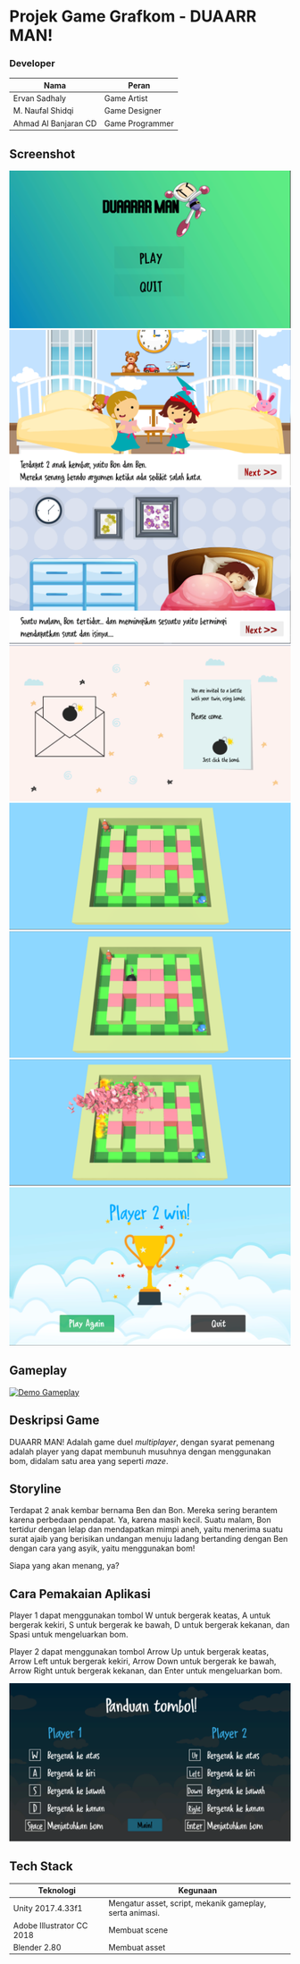 # Projek Game Grafkom - DUAARR MAN!


### Developer
|         Nama         |         Peran        |  
| -------------------- |----------------------| 
| Ervan Sadhaly        | Game Artist          | 
| M. Naufal Shidqi     | Game Designer        |
| Ahmad Al Banjaran CD | Game Programmer      |

## Screenshot
![alt text](https://github.com/ervanoyy/duaarrman/blob/master/Screenshot/Splash%20Screen.png "Start Menu")
![alt text](https://github.com/ervanoyy/duaarrman/blob/master/Screenshot/Storyline%201.png "Storyline 1")
![alt text](https://github.com/ervanoyy/duaarrman/blob/master/Screenshot/Storyline%202.png "Storyline 2")
![alt text](https://github.com/ervanoyy/duaarrman/blob/master/Screenshot/Storyline%203.png "Storyline 3")
![alt text](https://github.com/ervanoyy/duaarrman/blob/master/Screenshot/Starting%20Position.png "Starting Position")
![alt text](https://github.com/ervanoyy/duaarrman/blob/master/Screenshot/Dropping%20Bomb.png "Dropping Bomb")
![alt text](https://github.com/ervanoyy/duaarrman/blob/master/Screenshot/Explosion%20Gameplay.png "Explosion Gameplay")
![alt text](https://github.com/ervanoyy/duaarrman/blob/master/Screenshot/Win%20Scene.png "Win Scene")

## Gameplay
[![Demo Gameplay](https://i.ibb.co/z84G22K/https-drive-google.jpg)](https://drive.google.com/open?id=17P-qoTZxA2Gj2Cr7km5E847gH3-6eGnQ "Demo Gameplay")

## Deskripsi Game
DUAARR MAN! Adalah game duel _multiplayer_, dengan syarat pemenang adalah player yang dapat membunuh musuhnya dengan menggunakan bom, didalam satu area yang seperti _maze_.

## Storyline
Terdapat 2 anak kembar bernama Ben dan Bon. Mereka sering berantem karena perbedaan pendapat. Ya, karena masih kecil.
Suatu malam, Bon tertidur dengan lelap dan mendapatkan mimpi aneh, yaitu menerima suatu surat ajaib yang berisikan undangan menuju ladang bertanding dengan Ben dengan cara yang asyik, yaitu menggunakan bom!

Siapa yang akan menang, ya?

## Cara Pemakaian Aplikasi
Player 1 dapat menggunakan tombol W untuk bergerak keatas, A untuk bergerak kekiri, S untuk bergerak ke bawah, D untuk bergerak kekanan, dan Spasi untuk mengeluarkan bom.

Player 2 dapat menggunakan tombol Arrow Up untuk bergerak keatas, Arrow Left untuk bergerak kekiri, Arrow Down untuk bergerak ke bawah, Arrow Right untuk bergerak kekanan, dan Enter untuk mengeluarkan bom.

![alt text](https://github.com/ervanoyy/duaarrman/blob/master/Screenshot/How%20to.png "How to")

## Tech Stack

|          Teknologi          |                  Kegunaan                 | 
| ----------------------------|-------------------------------------------| 
| Unity 2017.4.33f1           | Mengatur asset, script, mekanik gameplay, serta animasi.    | 
| Adobe Illustrator CC 2018   | Membuat scene                             |
| Blender 2.80                | Membuat asset                             |
